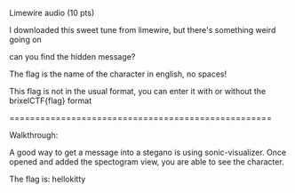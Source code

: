 Limewire audio (10 pts)

I downloaded this sweet tune from limewire, but there's something weird going on

can you find the hidden message?

The flag is the name of the character in english, no spaces!

This flag is not in the usual format, you can enter it with or without the brixelCTF{flag} format



===================================================

Walkthrough:

A good way to get a message into a stegano is using sonic-visualizer. Once opened and added the spectogram view, you are able to see the character.

The flag is:
hellokitty
